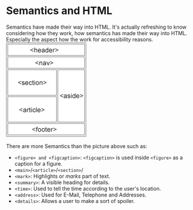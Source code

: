# Semantics and HTML
Semantics have made their way into HTML. It's actually refreshing to know considering how they work, how semantics has made their way into HTML. Especially the aspect how the work for accessibility reasons.
![Semantics](images/semantics.gif)

There are more Semantics than the picture above such as:
- ```<figure> and <figcaption>```: ```<figcaption>``` is used inside ```<figure>``` as a caption for a figure.
- ```<main>```/```<article>```/```<section>```/
- ```<mark>```: Highlights or *marks* part of text.
- ```<summary>```: A visible heading for details.
- ```<time>```: Used to tell the time according to the user's location.
- ```<address>```: Used for E-Mail, Telephone and Addresses.
- ```<details>```: Allows a user to make a sort of spoiler.
